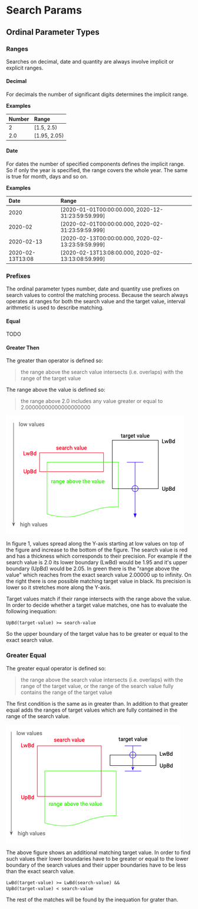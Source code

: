 # Search Params

## Ordinal Parameter Types

### Ranges

Searches on decimal, date and quantity are always involve implicit or explicit ranges.

#### Decimal

For decimals the number of significant digits determines the implicit range.

**Examples**

| Number | Range |
| :--- | :--- |
| 2 | \[1.5, 2.5\) |
| 2.0 | \[1.95, 2.05\) |

#### Date

For dates the number of specified components defines the implicit range. So if only the year is specified, the range covers the whole year. The same is true for month, days and so on.

**Examples**

| Date | Range |
| :--- | :--- |
| 2020 | \[2020-01-01T00:00:00.000, 2020-12-31:23:59:59.999\] |
| 2020-02 | \[2020-02-01T00:00:00.000, 2020-02-31:23:59:59.999\] |
| 2020-02-13 | \[2020-02-13T00:00:00.000, 2020-02-13:23:59:59.999\] |
| 2020-02-13T13:08 | \[2020-02-13T13:08:00.000, 2020-02-13:13:08:59.999\] |

### Prefixes

The ordinal parameter types number, date and quantity use prefixes on search values to control the matching process. Because the search always operates at ranges for both the search value and the target value, interval arithmetic is used to describe matching.

#### Equal

TODO

#### Greater Then

The greater than operator is defined so:

> the range above the search value intersects \(i.e. overlaps\) with the range of the target value

The range above the value is defined so:

> the range above 2.0 includes any value greater or equal to 2.00000000000000000000

![Figure 1: Greater Than](../.gitbook/assets/gt.png)

In figure 1, values spread along the Y-axis starting at low values on top of the figure and increase to the bottom of the figure. The search value is red and has a thickness which corresponds to their precision. For example if the search value is 2.0 its lower boundary \(LwBd\) would be 1.95 and it's upper boundary \(UpBd\) would be 2.05. In green there is the "range above the value" which reaches from the exact search value 2.00000 up to infinity. On the right there is one possible matching target value in black. Its precision is lower so it stretches more along the Y-axis.

Target values match if their range intersects with the range above the value. In order to decide whether a target value matches, one has to evaluate the following inequation:

```text
UpBd(target-value) >= search-value
```

So the upper boundary of the target value has to be greater or equal to the exact search value.

### Greater Equal

The greater equal operator is defined so:

> the range above the search value intersects \(i.e. overlaps\) with the range of the target value, or the range of the search value fully contains the range of the target value

The first condition is the same as in greater than. In addition to that greater equal adds the ranges of target values which are fully contained in the range of the search value.

![Figure 2: Greater Equal without the Greater part](../.gitbook/assets/ge.png)

The above figure shows an additional matching target value. In order to find such values their lower boundaries have to be greater or equal to the lower boundary of the search values and their upper boundaries have to be less than the exact search value.

```text
LwBd(target-value) >= LwBd(search-value) && 
UpBd(target-value) < search-value
```

The rest of the matches will be found by the inequation for grater than.

